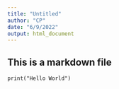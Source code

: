 ```yaml
---
title: "Untitled"
author: "CP"
date: "6/9/2022"
output: html_document
---
```



## This is a markdown file
```{r}
print("Hello World")
```


